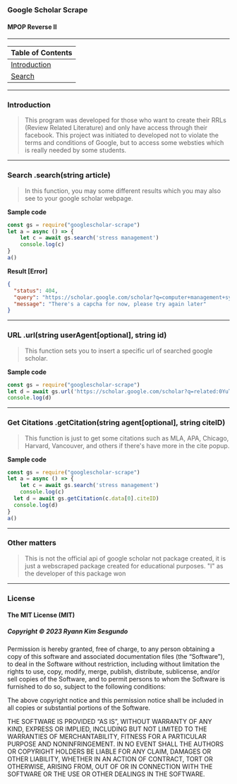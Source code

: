 ### Google Scholar Scrape
#### MPOP Reverse II
---
| Table of Contents |
|---|
| [Introduction](#intro) |
| [Search](#search) |

---
### Introduction

> This program was developed for those who want to create their RRLs (Review Related Literature) and only have access through their facebook. This project was initiated to developed not to violate the terms and conditions of Google, but to access some websties which is really needed by some students.
---
### Search .search(string article)

> In this function, you may some different results which you may also see to your google scholar webpage.

**Sample code**
```Javascript
const gs = require("googlescholar-scrape")
let a = async () => {
	let c = await gs.search('stress management')
	console.log(c)
}
a()
```
**Result [Error]**
```JSON
{
  "status": 404,
  "query": "https://scholar.google.com/scholar?q=computer+management+system",
  "message": "There's a capcha for now, please try again later"
}
```
---
### URL .url(string userAgent[optional], string id)
> This function sets you to insert a specific url of searched google scholar.

**Sample code**
``` Javascript
const gs = require("googlescholar-scrape")
let d = await gs.url('https://scholar.google.com/scholar?q=related:0YuT_-rgrZEJ:scholar.google.com/&scioq=stress+management&hl=en&oe=ASCII&as_sdt=0,5')
console.log(d)
```
---
### Get Citations .getCitation(string agent[optional], string citeID)
> This function is just to get some citations such as MLA, APA, Chicago, Harvard, Vancouver, and others if there's have more in the cite popup.

**Sample code**
```Javascript
const gs = require("googlescholar-scrape")
let a = async () => {
	let c = await gs.search('stress management')
	console.log(c)
  let d = await gs.getCitation(c.data[0].citeID)
  console.log(d)
}
a()
```
---
### Other matters
> This is not the official api of google scholar not package created, it is just a webscraped package created for educational purposes. "I" as the developer of this package won

---
### License
#### The MIT License (MIT)
##### Copyright © 2023 Ryann Kim Sesgundo

Permission is hereby granted, free of charge, to any person obtaining a copy of this software and associated documentation files (the “Software”), to deal in the Software without restriction, including without limitation the rights to use, copy, modify, merge, publish, distribute, sublicense, and/or sell copies of the Software, and to permit persons to whom the Software is furnished to do so, subject to the following conditions:

The above copyright notice and this permission notice shall be included in all copies or substantial portions of the Software.

THE SOFTWARE IS PROVIDED “AS IS”, WITHOUT WARRANTY OF ANY KIND, EXPRESS OR IMPLIED, INCLUDING BUT NOT LIMITED TO THE WARRANTIES OF MERCHANTABILITY, FITNESS FOR A PARTICULAR PURPOSE AND NONINFRINGEMENT. IN NO EVENT SHALL THE AUTHORS OR COPYRIGHT HOLDERS BE LIABLE FOR ANY CLAIM, DAMAGES OR OTHER LIABILITY, WHETHER IN AN ACTION OF CONTRACT, TORT OR OTHERWISE, ARISING FROM, OUT OF OR IN CONNECTION WITH THE SOFTWARE OR THE USE OR OTHER DEALINGS IN THE SOFTWARE.
